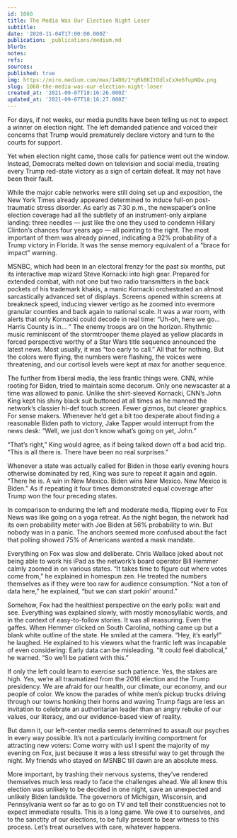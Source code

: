 ```yaml
---
id: 1060
title: The Media Was Our Election Night Loser
subtitle: 
date: '2020-11-04T17:00:00.000Z'
publication: _publications/medium.md
blurb: 
notes: 
refs: 
sources: 
published: true
img: https://miro.medium.com/max/1400/1*qRk8KItOdlxCxXe6fupNQw.png
slug: 1060-the-media-was-our-election-night-loser
created_at: '2021-09-07T18:16:26.000Z'
updated_at: '2021-09-07T18:16:27.000Z'
---
```

For days, if not weeks, our media pundits have been telling us not to expect a winner on election night. The left demanded patience and voiced their concerns that Trump would prematurely declare victory and turn to the courts for support.

Yet when election night came, those calls for patience went out the window. Instead, Democrats melted down on television and social media, treating every Trump red-state victory as a sign of certain defeat. It may not have been their fault.

While the major cable networks were still doing set up and exposition, the New York Times already appeared determined to induce full-on post-traumatic stress disorder. As early as 7:30 p.m., the newspaper’s online election coverage had all the subtlety of an instrument-only airplane landing: three needles — just like the one they used to condemn Hillary Clinton’s chances four years ago — all pointing to the right. The most important of them was already pinned, indicating a 92% probability of a Trump victory in Florida. It was the sense memory equivalent of a “brace for impact” warning.

MSNBC, which had been in an electoral frenzy for the past six months, put its interactive map wizard Steve Kornacki into high gear. Prepared for extended combat, with not one but two radio transmitters in the back pockets of his trademark khakis, a manic Kornacki orchestrated an almost sarcastically advanced set of displays. Screens opened within screens at breakneck speed, inducing viewer vertigo as he zoomed into evermore granular counties and back again to national scale. It was a war room, with alerts that only Kornacki could decode in real time: “Uh-oh, here we go… Harris County is in… ” The enemy troops are on the horizon. Rhythmic music reminiscent of the stormtrooper theme played as yellow placards in forced perspective worthy of a Star Wars title sequence announced the latest news. Most usually, it was “too early to call.” All that for nothing. But the colors were flying, the numbers were flashing, the voices were threatening, and our cortisol levels were kept at max for another sequence.

The further from liberal media, the less frantic things were. CNN, while rooting for Biden, tried to maintain some decorum. Only one newscaster at a time was allowed to panic. Unlike the shirt-sleeved Kornacki, CNN’s John King kept his shiny black suit buttoned at all times as he manned the network’s classier hi-def touch screen. Fewer gizmos, but clearer graphics. For sense makers. Whenever he’d get a bit too desperate about finding a reasonable Biden path to victory, Jake Tapper would interrupt from the news desk: “Well, we just don’t know what’s going on yet, John.”

“That’s right,” King would agree, as if being talked down off a bad acid trip. “This is all there is. There have been no real surprises.”

Whenever a state was actually called for Biden in those early evening hours otherwise dominated by red, King was sure to repeat it again and again. “There he is. A win in New Mexico. Biden wins New Mexico. New Mexico is Biden.” As if repeating it four times demonstrated equal coverage after Trump won the four preceding states.

In comparison to enduring the left and moderate media, flipping over to Fox News was like going on a yoga retreat. As the night began, the network had its own probability meter with Joe Biden at 56% probability to win. But nobody was in a panic. The anchors seemed more confused about the fact that polling showed 75% of Americans wanted a mask mandate.

Everything on Fox was slow and deliberate. Chris Wallace joked about not being able to work his iPad as the network’s board operator Bill Hemmer calmly zoomed in on various states. “It takes time to figure out where votes come from,” he explained in homespun zen. He treated the numbers themselves as if they were too raw for audience consumption. “Not a ton of data here,” he explained, “but we can start pokin’ around.”

Somehow, Fox had the healthiest perspective on the early polls: wait and see. Everything was explained slowly, with mostly monosyllabic words, and in the context of easy-to-follow stories. It was all reassuring. Even the gaffes. When Hemmer clicked on South Carolina, nothing came up but a blank white outline of the state. He smiled at the camera. “Hey, it’s early!” he laughed. He explained to his viewers what the frantic left was incapable of even considering: Early data can be misleading. “It could feel diabolical,” he warned. “So we’ll be patient with this.”

If only the left could learn to exercise such patience. Yes, the stakes are high. Yes, we’re all traumatized from the 2016 election and the Trump presidency. We are afraid for our health, our climate, our economy, and our people of color. We know the parades of white men’s pickup trucks driving through our towns honking their horns and waving Trump flags are less an invitation to celebrate an authoritarian leader than an angry rebuke of our values, our literacy, and our evidence-based view of reality.

But damn it, our left-center media seems determined to assault our psyches in every way possible. It’s not a particularly inviting comportment for attracting new voters: Come worry with us! I spent the majority of my evening on Fox, just because it was a less stressful way to get through the night. My friends who stayed on MSNBC till dawn are an absolute mess.

More important, by trashing their nervous systems, they’ve rendered themselves much less ready to face the challenges ahead. We all knew this election was unlikely to be decided in one night, save an unexpected and unlikely Biden landslide. The governors of Michigan, Wisconsin, and Pennsylvania went so far as to go on TV and tell their constituencies not to expect immediate results. This is a long game. We owe it to ourselves, and to the sanctity of our elections, to be fully present to bear witness to this process. Let’s treat ourselves with care, whatever happens.
